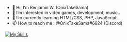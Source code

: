 - 👋 Hi, I’m Benjamin W. (OnixTakeSama)
- 👀 I’m interested in video games, development, music..
- 🌱 I’m currently learning HTML/CSS, PHP, JavaScript.
- 📫 How to reach me : @OnixTakeSama#6624 (Discord)

[![My Skills](https://skillicons.dev/icons?i=discord,html,css,javascript,php,java,py,eclipse,idea,vscode,instagram,twitter)](https://skillicons.dev)

<!---
OnixTakeSama/OnixTakeSama is a ✨ special ✨ repository because its `README.md` (this file) appears on your GitHub profile.
You can click the Preview link to take a look at your changes.
--->

